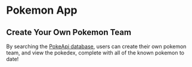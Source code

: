 # Pokemon App

## Create Your Own Pokemon Team
By searching the [PokeApi database](https://pokeapi.co/), users can create their own pokemon team, and view the pokedex, complete with all of the known pokemon to date!
